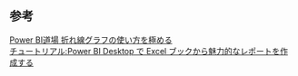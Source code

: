 
## 参考
[Power BI道場 折れ線グラフの使い方を極める](https://www.katalog.tokyo/?p=5478)  
[チュートリアル:Power BI Desktop で Excel ブックから魅力的なレポートを作成する](https://learn.microsoft.com/ja-jp/power-bi/create-reports/desktop-excel-stunning-report)  
